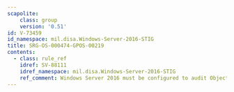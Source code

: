 ```yaml
---
scapolite:
    class: group
    version: '0.51'
id: V-73459
id_namespace: mil.disa.Windows-Server-2016-STIG
title: SRG-OS-000474-GPOS-00219
contents:
  - class: rule_ref
    idref: SV-88111
    idref_namespace: mil.disa.Windows-Server-2016-STIG
    ref_comment: Windows Server 2016 must be configured to audit Object Acce ...
---
```


